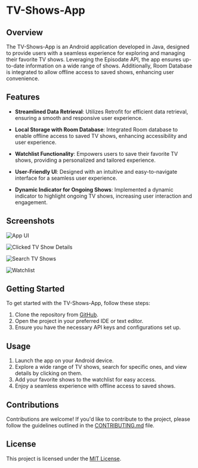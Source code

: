 # TV-Shows-App

## Overview

The TV-Shows-App is an Android application developed in Java, designed to provide users with a seamless experience for exploring and managing their favorite TV shows. Leveraging the Episodate API, the app ensures up-to-date information on a wide range of shows. Additionally, Room Database is integrated to allow offline access to saved shows, enhancing user convenience.

## Features

- **Streamlined Data Retrieval**: Utilizes Retrofit for efficient data retrieval, ensuring a smooth and responsive user experience.

- **Local Storage with Room Database**: Integrated Room database to enable offline access to saved TV shows, enhancing accessibility and user experience.

- **Watchlist Functionality**: Empowers users to save their favorite TV shows, providing a personalized and tailored experience.

- **User-Friendly UI**: Designed with an intuitive and easy-to-navigate interface for a seamless user experience.

- **Dynamic Indicator for Ongoing Shows**: Implemented a dynamic indicator to highlight ongoing TV shows, increasing user interaction and engagement.

## Screenshots

![App UI](https://cdn.discordapp.com/attachments/967699878945882132/1152501574116069396/11.jpg)

![Clicked TV Show Details](https://cdn.discordapp.com/attachments/967699878945882132/1152501574862651412/33.jpg)

![Search TV Shows](https://cdn.discordapp.com/attachments/967699878945882132/1152501574388682772/22.jpg)

![Watchlist](https://cdn.discordapp.com/attachments/967699878945882132/1152501573797298186/44.jpg)

## Getting Started

To get started with the TV-Shows-App, follow these steps:

1. Clone the repository from [GitHub](https://github.com/ayushak1/TV-Shows-App).
2. Open the project in your preferred IDE or text editor.
3. Ensure you have the necessary API keys and configurations set up.

## Usage

1. Launch the app on your Android device.
2. Explore a wide range of TV shows, search for specific ones, and view details by clicking on them.
3. Add your favorite shows to the watchlist for easy access.
4. Enjoy a seamless experience with offline access to saved shows.

## Contributions

Contributions are welcome! If you'd like to contribute to the project, please follow the guidelines outlined in the [CONTRIBUTING.md](CONTRIBUTING.md) file.

## License

This project is licensed under the [MIT License](LICENSE).

